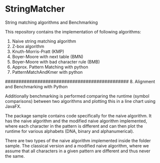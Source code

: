 # StringMatcher
String matching algorithms and Benchmarking

This repository contains the implementation of following algorithms:
1. Naive string matching algorithm
2. Z-box algorithm
3. Knuth-Morris-Pratt (KMP)
4. Boyer-Moore with next table (BMN)
5. Boyer-Moore with bad character rule (BMB)
6. Approx. Pattern Matching with python
7. PatternMatchAndKmer with python

##############################################
8. Alignment and Benchmarking with Python

Additionally benchmarking is performed comparing the runtime (symbol comparisons) between two algorithms and plotting this in a line chart using JavaFX.

The package sample contains code specifically for the naive algorithm. It has the naive algorithm and the modified naive algorithm implemented, where each character in the pattern is different and can then plot the runtime for various alphabets (DNA, binary and alphanumerical).

There are two types of the naive algorithm implemented inside the folder sample. The classical version and a modified naive algorithm, where we assume that all characters in a given pattern are different and thus never the same.
